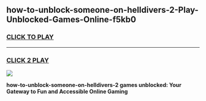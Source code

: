 
## how-to-unblock-someone-on-helldivers-2-Play-Unblocked-Games-Online-f5kb0
<h3>
<a href="https://premium76.site?title=how-to-unblock-someone-on-helldivers-2&ref=25A">CLICK TO PLAY</a></h3>
<hr>

<h3>
<a href="https://premium76.site?title=how-to-unblock-someone-on-helldivers-2&ref=25A">CLICK 2 PLAY</a>
  
</h3>

<a href="https://premium76.site?title=how-to-unblock-someone-on-helldivers-2&ref=25A"><img src="https://clearcache.store/games.png"></a>


**how-to-unblock-someone-on-helldivers-2 games unblocked: Your Gateway to Fun and Accessible Online Gaming**
